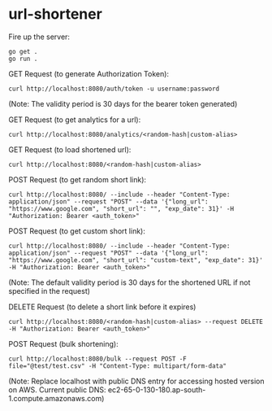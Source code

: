 # url-shortener

Fire up the server:
```
go get .
go run .
```

GET Request (to generate Authorization Token):
```
curl http://localhost:8080/auth/token -u username:password
```
(Note: The validity period is 30 days for the bearer token generated)

GET Request (to get analytics for a url):
```
curl http://localhost:8080/analytics/<random-hash|custom-alias>
```

GET Request (to load shortened url):
```
curl http://localhost:8080/<random-hash|custom-alias>
```

POST Request (to get random short link):
```
curl http://localhost:8080/ --include --header "Content-Type: application/json" --request "POST" --data '{"long_url": "https://www.google.com", "short_url": "", "exp_date": 31}' -H "Authorization: Bearer <auth_token>"
```

POST Request (to get custom short link):
```
curl http://localhost:8080/ --include --header "Content-Type: application/json" --request "POST" --data '{"long_url": "https://www.google.com", "short_url": "custom-text", "exp_date": 31}' -H "Authorization: Bearer <auth_token>"
```
(Note: The default validity period is 30 days for the shortened URL if not specified in the request)

DELETE Request (to delete a short link before it expires)
```
curl http://localhost:8080/<random-hash|custom-alias> --request DELETE -H "Authorization: Bearer <auth_token>"
```

POST Request (bulk shortening):
```
curl http://localhost:8080/bulk --request POST -F file="@test/test.csv" -H "Content-Type: multipart/form-data"
```

(Note: Replace localhost with public DNS entry for accessing hosted version on AWS. Current public DNS: ec2-65-0-130-180.ap-south-1.compute.amazonaws.com)

